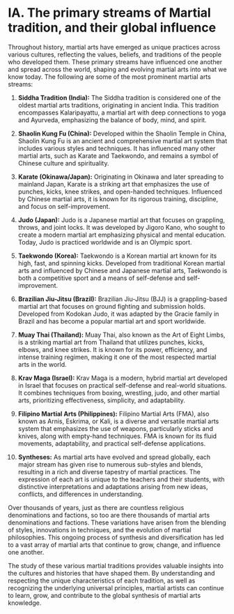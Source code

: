# IA. The primary streams of Martial tradition, and their global influence

Throughout history, martial arts have emerged as unique practices across various cultures, reflecting the values, beliefs, and traditions of the people who developed them. These primary streams have influenced one another and spread across the world, shaping and evolving martial arts into what we know today. The following are some of the most prominent martial arts streams:

1.  **Siddha Tradition (India):** The Siddha tradition is considered one of the oldest martial arts traditions, originating in ancient India. This tradition encompasses Kalaripayattu, a martial art with deep connections to yoga and Ayurveda, emphasizing the balance of body, mind, and spirit.
    
2.  **Shaolin Kung Fu (China):** Developed within the Shaolin Temple in China, Shaolin Kung Fu is an ancient and comprehensive martial art system that includes various styles and techniques. It has influenced many other martial arts, such as Karate and Taekwondo, and remains a symbol of Chinese culture and spirituality.
    
3.  **Karate (Okinawa/Japan):** Originating in Okinawa and later spreading to mainland Japan, Karate is a striking art that emphasizes the use of punches, kicks, knee strikes, and open-handed techniques. Influenced by Chinese martial arts, it is known for its rigorous training, discipline, and focus on self-improvement.
    
4.  **Judo (Japan):** Judo is a Japanese martial art that focuses on grappling, throws, and joint locks. It was developed by Jigoro Kano, who sought to create a modern martial art emphasizing physical and mental education. Today, Judo is practiced worldwide and is an Olympic sport.
    
5.  **Taekwondo (Korea):** Taekwondo is a Korean martial art known for its high, fast, and spinning kicks. Developed from traditional Korean martial arts and influenced by Chinese and Japanese martial arts, Taekwondo is both a competitive sport and a means of self-defense and self-improvement.
    
6.  **Brazilian Jiu-Jitsu (Brazil):** Brazilian Jiu-Jitsu (BJJ) is a grappling-based martial art that focuses on ground fighting and submission holds. Developed from Kodokan Judo, it was adapted by the Gracie family in Brazil and has become a popular martial art and sport worldwide.
    
7.  **Muay Thai (Thailand):** Muay Thai, also known as the Art of Eight Limbs, is a striking martial art from Thailand that utilizes punches, kicks, elbows, and knee strikes. It is known for its power, efficiency, and intense training regimen, making it one of the most respected martial arts in the world.
    
8.  **Krav Maga (Israel):** Krav Maga is a modern, hybrid martial art developed in Israel that focuses on practical self-defense and real-world situations. It combines techniques from boxing, wrestling, judo, and other martial arts, prioritizing effectiveness, simplicity, and adaptability.
    
9.  **Filipino Martial Arts (Philippines):** Filipino Martial Arts (FMA), also known as Arnis, Eskrima, or Kali, is a diverse and versatile martial arts system that emphasizes the use of weapons, particularly sticks and knives, along with empty-hand techniques. FMA is known for its fluid movements, adaptability, and practical self-defense applications.
    
10.  **Syntheses:** As martial arts have evolved and spread globally, each major stream has given rise to numerous sub-styles and blends, resulting in a rich and diverse tapestry of martial practices. The expression of each art is unique to the teachers and their students, with distinctive interpretations and adaptations arising from new ideas, conflicts, and differences in understanding.

Over thousands of years, just as there are countless religious denominations and factions, so too are there thousands of martial arts denominations and factions. These variations have arisen from the blending of styles, innovations in techniques, and the evolution of martial philosophies. This ongoing process of synthesis and diversification has led to a vast array of martial arts that continue to grow, change, and influence one another.

The study of these various martial traditions provides valuable insights into the cultures and histories that have shaped them. By understanding and respecting the unique characteristics of each tradition, as well as recognizing the underlying universal principles, martial artists can continue to learn, grow, and contribute to the global synthesis of martial arts knowledge.